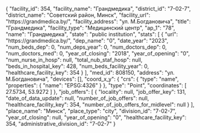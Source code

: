 {
    "facility_id": 354,
    "facility_name": "Грандмедика",
    "district_id": "7-02-7",
    "district_name": "Советский район, Минск",
    "facility_url": "https:\/\/grandmedica.by\/",
    "facility_address": "ул. М.Богдановича",
    "title": "Грандмедика",
    "facility_type": "Медицинский центр",
    "ap_1": "78",
    "name": "Грандмедика",
    "state": "public institution",
    "stats": [
        {
            "url": "https:\/\/grandmedica.by\/",
            "dep_name": "0",
            "date_year": "2023",
            "num_beds_dep": 0,
            "num_deps_year": 0,
            "num_doctors_dep": 0,
            "num_doctors_med": 0,
            "year_of_closing": "2018",
            "year_of_opening": "0",
            "num_nurse_in_hosp": null,
            "total_nub_staf_hosp": null,
            "beds_in_hospital_key": 428,
            "num_beds_facility_year": 0,
            "healthcare_facility_key": 354
        }
    ],
    "med_id": 808150,
    "address": "ул. М.Богдановича",
    "devices": [],
    "coord_x_y": {
        "crs": {
            "type": "name",
            "properties": {
                "name": "EPSG:4326"
            }
        },
        "type": "Point",
        "coordinates": [
            27.5734,
            53.9272
        ]
    },
    "job_offers": [
        {
            "locality": null,
            "job_offer_key": 131,
            "date_of_data_update": null,
            "number_of_job_offers": null,
            "healthcare_facility_key": 354,
            "number_of_job_offers_for_midlevel": null
        }
    ],
    "place_name": "Минск",
    "place_type": "city",
    "division_id": "7-02-7",
    "year_of_closing": null,
    "year_of_opening": "0",
    "healthcare_facility_key": 354,
    "administrative_division_id": "7-02-7"
}
